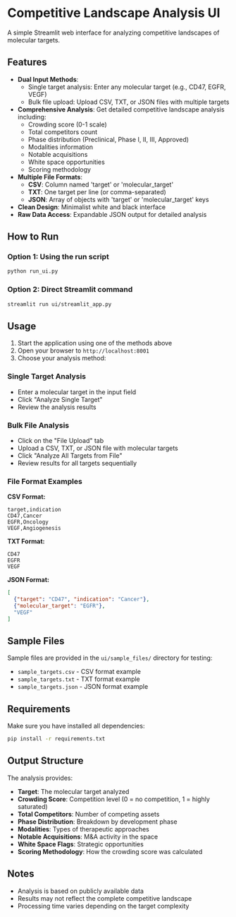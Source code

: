 # Competitive Landscape Analysis UI

A simple Streamlit web interface for analyzing competitive landscapes of molecular targets.

## Features

- **Dual Input Methods**: 
  - Single target analysis: Enter any molecular target (e.g., CD47, EGFR, VEGF)
  - Bulk file upload: Upload CSV, TXT, or JSON files with multiple targets
- **Comprehensive Analysis**: Get detailed competitive landscape analysis including:
  - Crowding score (0-1 scale)
  - Total competitors count
  - Phase distribution (Preclinical, Phase I, II, III, Approved)
  - Modalities information
  - Notable acquisitions
  - White space opportunities
  - Scoring methodology
- **Multiple File Formats**: 
  - **CSV**: Column named 'target' or 'molecular_target'
  - **TXT**: One target per line (or comma-separated)
  - **JSON**: Array of objects with 'target' or 'molecular_target' keys
- **Clean Design**: Minimalist white and black interface
- **Raw Data Access**: Expandable JSON output for detailed analysis

## How to Run

### Option 1: Using the run script
```bash
python run_ui.py
```

### Option 2: Direct Streamlit command
```bash
streamlit run ui/streamlit_app.py
```

## Usage

1. Start the application using one of the methods above
2. Open your browser to `http://localhost:8001`
3. Choose your analysis method:

### Single Target Analysis
- Enter a molecular target in the input field
- Click "Analyze Single Target"
- Review the analysis results

### Bulk File Analysis
- Click on the "File Upload" tab
- Upload a CSV, TXT, or JSON file with molecular targets
- Click "Analyze All Targets from File"
- Review results for all targets sequentially

### File Format Examples

**CSV Format:**
```csv
target,indication
CD47,Cancer
EGFR,Oncology
VEGF,Angiogenesis
```

**TXT Format:**
```
CD47
EGFR
VEGF
```

**JSON Format:**
```json
[
  {"target": "CD47", "indication": "Cancer"},
  {"molecular_target": "EGFR"},
  "VEGF"
]
```

## Sample Files

Sample files are provided in the `ui/sample_files/` directory for testing:
- `sample_targets.csv` - CSV format example
- `sample_targets.txt` - TXT format example  
- `sample_targets.json` - JSON format example

## Requirements

Make sure you have installed all dependencies:
```bash
pip install -r requirements.txt
```

## Output Structure

The analysis provides:
- **Target**: The molecular target analyzed
- **Crowding Score**: Competition level (0 = no competition, 1 = highly saturated)
- **Total Competitors**: Number of competing assets
- **Phase Distribution**: Breakdown by development phase
- **Modalities**: Types of therapeutic approaches
- **Notable Acquisitions**: M&A activity in the space
- **White Space Flags**: Strategic opportunities
- **Scoring Methodology**: How the crowding score was calculated

## Notes

- Analysis is based on publicly available data
- Results may not reflect the complete competitive landscape
- Processing time varies depending on the target complexity 